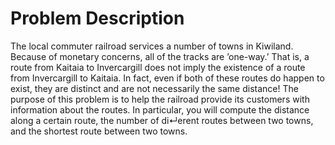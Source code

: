 # Problem Description
The local commuter railroad services a number of towns in Kiwiland. Because of monetary concerns, all of the tracks are ’one-way.’ That is, a route from Kaitaia to Invercargill does not imply the existence of
a route from Invercargill to Kaitaia. In fact, even if both of these routes do happen to exist, they are distinct and are not necessarily the same distance!
The purpose of this problem is to help the railroad provide its customers with information about the routes. 
In particular, you will compute the distance along a certain route, the number of di↵erent routes
between two towns, and the shortest route between two towns.
